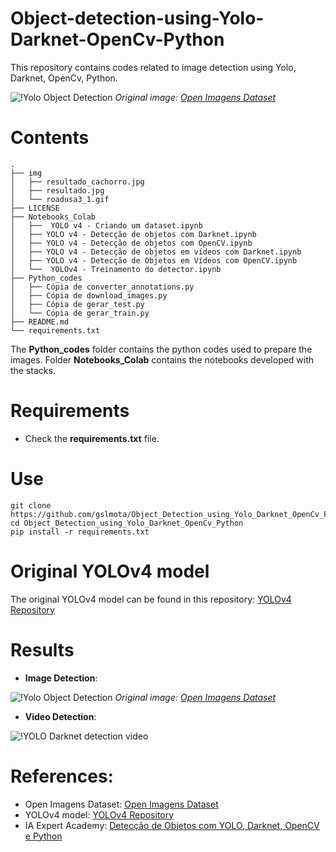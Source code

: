 # Object-detection-using-Yolo-Darknet-OpenCv-Python
This repository contains codes related to image detection using Yolo, Darknet, OpenCv, Python.

![!Yolo Object Detection](https://github.com/gslmota/Object_Detection_using_Yolo_Darknet_OpenCv_Python/blob/main/img/resultado.jpg)
*Original image: [Open Imagens Dataset](https://storage.googleapis.com/openimages/web/index.html)*

# Contents
``` shell
.
├── img
│   ├── resultado_cachorro.jpg
│   ├── resultado.jpg
│   └── roadusa3_1.gif
├── LICENSE
├── Notebooks_Colab
│   ├──  YOLO v4 - Criando um dataset.ipynb
│   ├── YOLO v4 - Detecção de objetos com Darknet.ipynb
│   ├── YOLO v4 - Detecção de objetos com OpenCV.ipynb
│   ├── YOLO v4 - Detecção de objetos em vídeos com Darknet.ipynb
│   ├── YOLO v4 - Detecção de Objetos em Vídeos com OpenCV.ipynb
│   └──  YOLOv4 - Treinamento do detector.ipynb
├── Python_codes
│   ├── Cópia de converter_annotations.py
│   ├── Cópia de download_images.py
│   ├── Cópia de gerar_test.py
│   └── Cópia de gerar_train.py
├── README.md
└── requirements.txt
```
The **Python_codes** folder contains the python codes used to prepare the images. Folder **Notebooks_Colab** contains the notebooks developed with the stacks.

# Requirements

 * Check the **requirements.txt** file.


# Use
```shell
git clone https://github.com/gslmota/Object_Detection_using_Yolo_Darknet_OpenCv_Python.git
cd Object_Detection_using_Yolo_Darknet_OpenCv_Python
pip install -r requirements.txt
```


# Original YOLOv4 model
The original YOLOv4 model can be found in this repository: [YOLOv4 Repository](https://github.com/AlexeyAB/darknet)


# Results

 * **Image Detection**:

![!Yolo Object Detection](https://github.com/gslmota/Object_Detection_using_Yolo_Darknet_OpenCv_Python/blob/main/img/resultado_cachorro.jpg)
*Original image: [Open Imagens Dataset](https://storage.googleapis.com/openimages/web/index.html)*

 
 * **Video Detection**:
 
 ![!YOLO Darknet  detection video](https://github.com/gslmota/Object_Detection_using_Yolo_Darknet_OpenCv_Python/blob/main/img/roadusa3_1.gif)


# References:
* Open Imagens Dataset: [Open Imagens Dataset](https://storage.googleapis.com/openimages/web/index.html)
* YOLOv4 model: [YOLOv4 Repository](https://github.com/AlexeyAB/darknet)
* IA Expert Academy: [Detecção de Objetos com YOLO, Darknet, OpenCV e Python](https://iaexpert.academy/cursos-online-assinatura/deteccao-de-objetos-com-yolo-darknet-opencv-e-python/)

